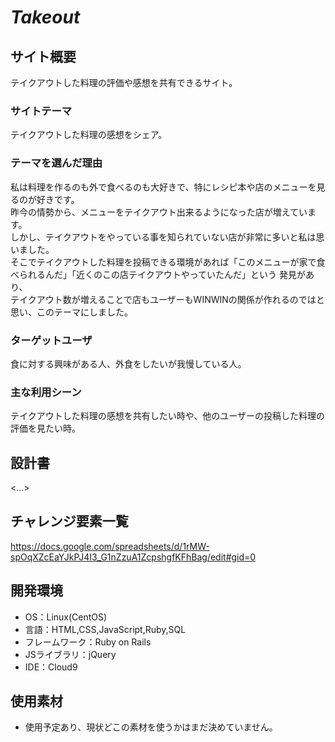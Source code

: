 # *Takeout*

## サイト概要
テイクアウトした料理の評価や感想を共有できるサイト。

### サイトテーマ
テイクアウトした料理の感想をシェア。

### テーマを選んだ理由
私は料理を作るのも外で食べるのも大好きで、特にレシピ本や店のメニューを見るのが好きです。<br>
昨今の情勢から、メニューをテイクアウト出来るようになった店が増えています。<br>
しかし、テイクアウトをやっている事を知られていない店が非常に多いと私は思いました。<br>
そこでテイクアウトした料理を投稿できる環境があれば「このメニューが家で食べられるんだ」「近くのこの店テイクアウトやっていたんだ」という
発見があり、<br>テイクアウト数が増えることで店もユーザーもWINWINの関係が作れるのではと思い、このテーマにしました。

### ターゲットユーザ
食に対する興味がある人、外食をしたいが我慢している人。

### 主な利用シーン
テイクアウトした料理の感想を共有したい時や、他のユーザーの投稿した料理の評価を見たい時。

## 設計書
<...>

## チャレンジ要素一覧
<https://docs.google.com/spreadsheets/d/1rMW-spOqXZcEaYJkPJ4I3_G1nZzuA1ZcpshgfKFhBag/edit#gid=0>

## 開発環境
- OS：Linux(CentOS)
- 言語：HTML,CSS,JavaScript,Ruby,SQL
- フレームワーク：Ruby on Rails
- JSライブラリ：jQuery
- IDE：Cloud9

## 使用素材
- 使用予定あり、現状どこの素材を使うかはまだ決めていません。
